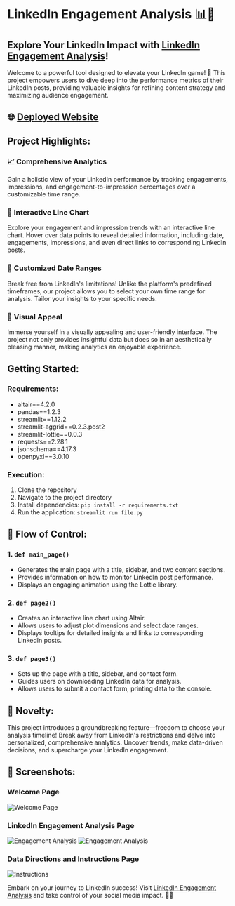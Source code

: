 # LinkedIn Engagement Analysis 📊🚀

## Explore Your LinkedIn Impact with [LinkedIn Engagement Analysis](https://linkedin-engagement.streamlit.app/)!

Welcome to a powerful tool designed to elevate your LinkedIn game! 🚀 This project empowers users to dive deep into the performance metrics of their LinkedIn posts, providing valuable insights for refining content strategy and maximizing audience engagement.

## 🌐 [Deployed Website](https://linkedin-engagement.streamlit.app/)

## Project Highlights:

### 📈 **Comprehensive Analytics**
Gain a holistic view of your LinkedIn performance by tracking engagements, impressions, and engagement-to-impression percentages over a customizable time range.

### 🔄 **Interactive Line Chart**
Explore your engagement and impression trends with an interactive line chart. Hover over data points to reveal detailed information, including date, engagements, impressions, and even direct links to corresponding LinkedIn posts.

### 📅 **Customized Date Ranges**
Break free from LinkedIn's limitations! Unlike the platform's predefined timeframes, our project allows you to select your own time range for analysis. Tailor your insights to your specific needs.

### 🎨 **Visual Appeal**
Immerse yourself in a visually appealing and user-friendly interface. The project not only provides insightful data but does so in an aesthetically pleasing manner, making analytics an enjoyable experience.

## Getting Started:

### Requirements:
- altair==4.2.0
- pandas==1.2.3
- streamlit==1.12.2
- streamlit-aggrid==0.2.3.post2
- streamlit-lottie==0.0.3
- requests==2.28.1
- jsonschema==4.17.3
- openpyxl==3.0.10

### Execution:
1. Clone the repository
2. Navigate to the project directory
3. Install dependencies: `pip install -r requirements.txt`
4. Run the application: `streamlit run file.py`

## 🚀 Flow of Control:

### 1. `def main_page()`
   - Generates the main page with a title, sidebar, and two content sections.
   - Provides information on how to monitor LinkedIn post performance.
   - Displays an engaging animation using the Lottie library.

### 2. `def page2()`
   - Creates an interactive line chart using Altair.
   - Allows users to adjust plot dimensions and select date ranges.
   - Displays tooltips for detailed insights and links to corresponding LinkedIn posts.

### 3. `def page3()`
   - Sets up the page with a title, sidebar, and contact form.
   - Guides users on downloading LinkedIn data for analysis.
   - Allows users to submit a contact form, printing data to the console.

## 🌟 Novelty:

This project introduces a groundbreaking feature—freedom to choose your analysis timeline! Break away from LinkedIn's restrictions and delve into personalized, comprehensive analytics. Uncover trends, make data-driven decisions, and supercharge your LinkedIn engagement.

## 📸 Screenshots:

### Welcome Page
![Welcome Page](https://user-images.githubusercontent.com/93984886/225281233-a7cfe60a-67c0-4fec-ad62-667141e78d01.png)

### LinkedIn Engagement Analysis Page
![Engagement Analysis](https://user-images.githubusercontent.com/93984886/225281399-5e22b5d9-76c6-4d90-b619-67b43db85b24.png)
![Engagement Analysis](https://user-images.githubusercontent.com/93984886/225281439-1cd0c0bb-ec90-4817-b094-9113e3a7a1f6.png)

### Data Directions and Instructions Page
![Instructions](https://user-images.githubusercontent.com/93984886/225281541-cd73102a-e779-4015-ac3f-485647e25d63.png)

Embark on your journey to LinkedIn success! Visit [LinkedIn Engagement Analysis](https://linkedin-engagement.streamlit.app/) and take control of your social media impact. 🚀✨
